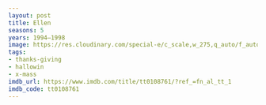 ```yaml
---
layout: post
title: Ellen
seasons: 5
years: 1994–1998
image: https://res.cloudinary.com/special-e/c_scale,w_275,q_auto/f_auto/Series%20posters/Ellen.png
tags:
- thanks-giving
- hallowin
- x-mass
imdb_url: https://www.imdb.com/title/tt0108761/?ref_=fn_al_tt_1
imdb_code: tt0108761
---
```

